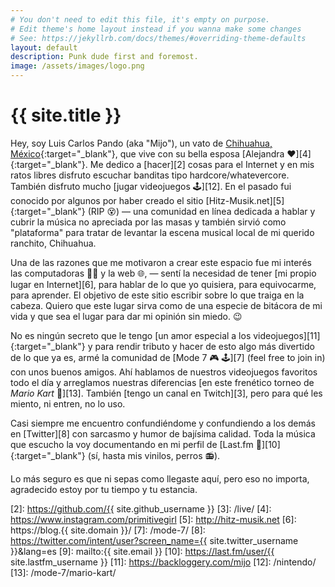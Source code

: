 ```yaml
---
# You don't need to edit this file, it's empty on purpose.
# Edit theme's home layout instead if you wanna make some changes
# See: https://jekyllrb.com/docs/themes/#overriding-theme-defaults
layout: default
description: Punk dude first and foremost.
image: /assets/images/logo.png
---
```


<h1 class="text-center">{{ site.title }}</h1>

<span class="first-letter">H</span>ey, soy Luis Carlos Pando (aka "Mijo"), un vato de [Chihuahua, México][1]{:target="_blank"}, que vive con su bella esposa [Alejandra ❤️][4]{:target="_blank"}. Me dedico a [hacer][2] cosas para el Internet y en mis ratos libres disfruto escuchar banditas tipo hardcore/whatevercore. También disfruto mucho [jugar videojuegos 🕹️][12]. En el pasado fui conocido por algunos por haber creado el sitio [Hitz-Musik.net][5]{:target="_blank"} (RIP 😵) ― una comunidad en línea dedicada a hablar y cubrir la música no apreciada por las masas y también sirvió como "plataforma" para tratar de levantar la escena musical local de mi querido ranchito, Chihuahua.

Una de las razones que me motivaron a crear este espacio fue mi interés las computadoras 👨‍💻 y la web 🌐, ― sentí la necesidad de tener [mi propio lugar en Internet][6], para hablar de lo que yo quisiera, para equivocarme, para aprender. El objetivo de este sitio escribir sobre lo que traiga en la cabeza. Quiero que este lugar sirva como de una especie de bitácora de mi vida y que sea el lugar para dar mi opinión sin miedo. 😉

No es ningún secreto que le tengo [un amor especial a los videojuegos][11]{:target="_blank"} y para rendir tributo y hacer de esto algo más divertido de lo que ya es, armé la comunidad de [Mode 7 🎮 🕹️][7] (feel free to join in) con unos buenos amigos. Ahí hablamos de nuestros videojuegos favoritos todo el día y arreglamos nuestras diferencias [en este frenético torneo de *Mario Kart* 🏁][13]. También [tengo un canal en Twitch][3], pero para qué les miento, ni entren, no lo uso.

Casi siempre me encuentro confundiéndome y confundiendo a los demás en [Twitter][8] con sarcasmo y humor de bajísima calidad. Toda la música que escucho la voy documentando en mi perfil de [Last.fm 🎵][10]{:target="_blank"} (sí, hasta mis vinilos, perros 📻).

Lo más seguro es que ni sepas como llegaste aquí, pero eso no importa, agradecido estoy por tu tiempo y tu estancia.

[1]: http://www.chihuahuatucapital.org/
[2]: https://github.com/{{ site.github_username }}
[3]: /live/
[4]: https://www.instagram.com/primitivegirl
[5]: http://hitz-musik.net
[6]: https://blog.{{ site.domain }}/
[7]: /mode-7/
[8]: https://twitter.com/intent/user?screen_name={{ site.twitter_username }}&lang=es
[9]: mailto:{{ site.email }}
[10]: https://last.fm/user/{{ site.lastfm_username }}
[11]: https://backloggery.com/mijo
[12]: /nintendo/
[13]: /mode-7/mario-kart/